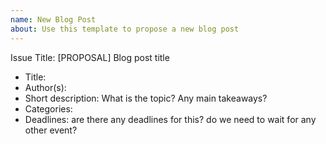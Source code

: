 ```yaml
---
name: New Blog Post
about: Use this template to propose a new blog post
---
```


Issue Title: [PROPOSAL] Blog post title

* Title:
* Author(s):
* Short description: What is the topic? Any main takeaways?
* Categories:
* Deadlines: are there any deadlines for this? do we need to wait for any other event?